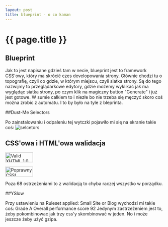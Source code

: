```yaml
---
layout: post
title: blueprint - o co kaman
---
```


# {{ page.title }}

## Blueprint

Jak to jest napisane gdzieś tam w necie, blueprint jest to framework CSS'owy, który ma skrócić czes developowania strony.
Głównie chodzi tu o topografię, czyli co gdzie, w którym miejscu, czyli siatka strony.
Są do tego nazwijmy to przeglądarkowe edytory, gdzie możemy wyklikać jak ma wyglądąc siatka strony, po czym klik na magiczny button "Generate" i już jest gotowe. 
W sumie całkiem to i niezłe bo nie trzeba się męczyć skoro coś można zrobic z automatu. I to by było na tyle z bleprinta.

##Dust-Me Selectors

Po zainstalowaniu i odpaleniu tej wytczki pojawiło mi się na ekranie takie coś:
<img src="../../../../images/selectors.png" alt="selcetors" />

## CSS'owa i HTML'owa walidacja

<p>
  <a href="http://validator.w3.org/check?uri=referer"><img
      src="http://www.w3.org/Icons/valid-xhtml10-blue"
      alt="Valid XHTML 1.0 Strict" height="31" width="88" /></a>
</p>

<p>
<a href="http://jigsaw.w3.org/css-validator/check/referer">
    <img style="border:0;width:88px;height:31px"
        src="http://jigsaw.w3.org/css-validator/images/vcss-blue"
        alt="Poprawny CSS!" />
</a>
</p>

Poza 68 ostrzeżeniami to z walidacją to chyba raczej wszystko w porządku.  

##YSlow

Przy ustawieniu na Ruleset applied: Small Site or Blog	wychodzi mi takie coś: Grade A Overall performance score 92	
Jedynym zastrzeżeniem jest to, żeby pokombinowac jak trzy css'y skombinować w jeden. No i może jeszcze żeby użyć gzipa.
